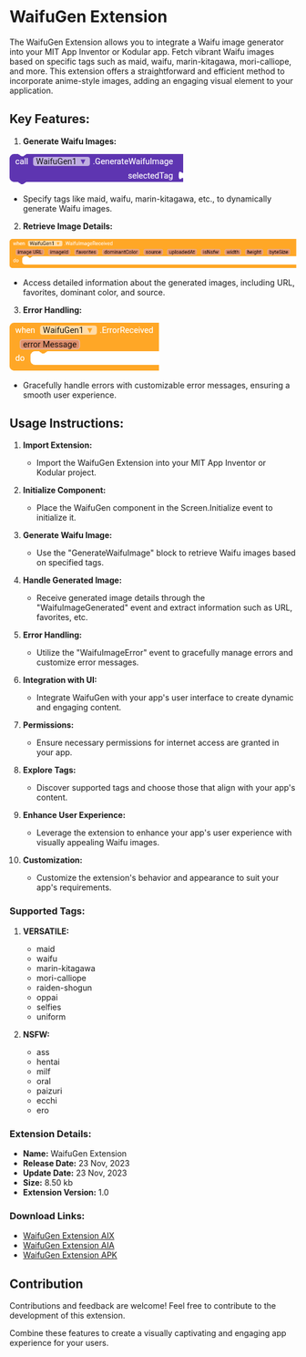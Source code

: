 # WaifuGen Extension

The WaifuGen Extension allows you to integrate a Waifu image generator into your MIT App Inventor or Kodular app. Fetch vibrant Waifu images based on specific tags such as maid, waifu, marin-kitagawa, mori-calliope, and more. This extension offers a straightforward and efficient method to incorporate anime-style images, adding an engaging visual element to your application.


## Key Features:


1. **Generate Waifu Images:**

![Generate Waifu Images](https://raw.githubusercontent.com/CodeVistaStudios/WaifuGen-Extension/main/Image/GenerateWaifuImages.png)

   - Specify tags like maid, waifu, marin-kitagawa, etc., to dynamically generate Waifu images.
  
2. **Retrieve Image Details:**

![Retrieve Image Details Images](https://raw.githubusercontent.com/CodeVistaStudios/WaifuGen-Extension/main/Image/RetrieveImageDetails.png)

   - Access detailed information about the generated images, including URL, favorites, dominant color, and source.
  
3. **Error Handling:**

![Error Handling Images](https://raw.githubusercontent.com/CodeVistaStudios/WaifuGen-Extension/main/Image/ErrorHandling.png)

   - Gracefully handle errors with customizable error messages, ensuring a smooth user experience.

## Usage Instructions:


1. **Import Extension:**
   - Import the WaifuGen Extension into your MIT App Inventor or Kodular project.

2. **Initialize Component:**
   - Place the WaifuGen component in the Screen.Initialize event to initialize it.

3. **Generate Waifu Image:**
   - Use the "GenerateWaifuImage" block to retrieve Waifu images based on specified tags.

4. **Handle Generated Image:**
   - Receive generated image details through the "WaifuImageGenerated" event and extract information such as URL, favorites, etc.

5. **Error Handling:**
   - Utilize the "WaifuImageError" event to gracefully manage errors and customize error messages.

6. **Integration with UI:**
   - Integrate WaifuGen with your app's user interface to create dynamic and engaging content.

7. **Permissions:**
   - Ensure necessary permissions for internet access are granted in your app.

8. **Explore Tags:**
   - Discover supported tags and choose those that align with your app's content.

9. **Enhance User Experience:**
    - Leverage the extension to enhance your app's user experience with visually appealing Waifu images.

10. **Customization:**
    - Customize the extension's behavior and appearance to suit your app's requirements.


### Supported Tags:

1. **VERSATILE:**
   - maid
   - waifu
   - marin-kitagawa
   - mori-calliope
   - raiden-shogun
   - oppai
   - selfies
   - uniform

2. **NSFW:**
   - ass
   - hentai
   - milf
   - oral
   - paizuri
   - ecchi
   - ero


### Extension Details:

- **Name:** WaifuGen Extension
- **Release Date:** 23 Nov, 2023
- **Update Date:** 23 Nov, 2023
- **Size:** 8.50 kb
- **Extension Version:** 1.0

### Download Links:

- [WaifuGen Extension AIX](https://github.com/CodeVistaStudios/WaifuGen-Extension/raw/main/Aix/WaifuGenV1.aix)
- [WaifuGen Extension AIA](https://github.com/CodeVistaStudios/WaifuGen-Extension/raw/main/Aia/WaifuGenV1.aia)
- [WaifuGen Extension APK](https://github.com/CodeVistaStudios/WaifuGen-Extension/raw/main/Apk/WaifuGenV1.apk)



## Contribution

Contributions and feedback are welcome! Feel free to contribute to the development of this extension.

Combine these features to create a visually captivating and engaging app experience for your users.
